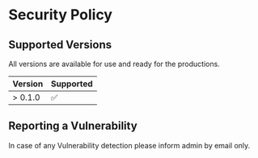 # Security Policy

## Supported Versions

All versions are available for use and ready for the productions.

| Version | Supported          |
| ------- | ------------------ |
| > 0.1.0  | :white_check_mark: |


## Reporting a Vulnerability

In case of any Vulnerability detection please inform admin by email only.
